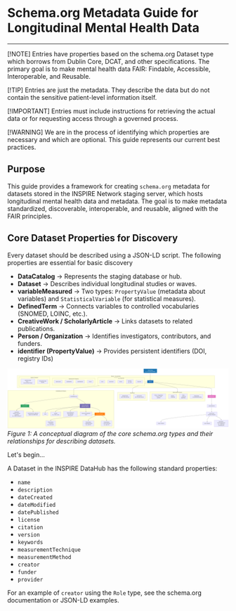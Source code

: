 # Schema.org Metadata Guide for Longitudinal Mental Health Data

---
[!NOTE]
Entries have properties based on the schema.org Dataset type which borrows from Dublin Core, DCAT, and other specifications. The primary goal is to make mental health data FAIR: Findable, Accessible, Interoperable, and Reusable.

[!TIP]
Entries are just the metadata. They describe the data but do not contain the sensitive patient-level information itself.

[!IMPORTANT]
Entries must include instructions for retrieving the actual data or for requesting access through a governed process.

[!WARNING]
We are in the process of identifying which properties are necessary and which are optional. This guide represents our current best practices.

## Purpose
This guide provides a framework for creating `schema.org` metadata for datasets stored in the INSPIRE Network staging server, which hosts longitudinal mental health data and metadata.
The goal is to make metadata standardized, discoverable, interoperable, and reusable, aligned with the FAIR principles.

## Core Dataset Properties for Discovery
Every dataset should be described using a JSON-LD script. The following properties are essential for basic discovery
- **DataCatalog** → Represents the staging database or hub.
- **Dataset** → Describes individual longitudinal studies or waves.
- **variableMeasured** → Two types: `PropertyValue` (metadata about variables) and `StatisticalVariable` (for statistical measures). 
- **DefinedTerm** → Connects variables to controlled vocabularies (SNOMED, LOINC, etc.).
- **CreativeWork / ScholarlyArticle** → Links datasets to related publications.
- **Person / Organization** → Identifies investigators, contributors, and funders.
- **identifier (PropertyValue)** → Provides persistent identifiers (DOI, registry IDs)

![Schema.org Metadata Guide Illustration](../../images/SchemaGuide.png)
*Figure 1: A conceptual diagram of the core schema.org types and their relationships for describing datasets.*

Let's begin...

A Dataset in the INSPIRE DataHub has the following standard properties:

* `name`
* `description`
* `dateCreated`
* `dateModified`
* `datePublished`
* `license`
* `citation`
* `version`
* `keywords`
* `measurementTechnique`
* `measurementMethod`
* `creator`
* `funder`
* `provider`

For an example of `creator` using the `Role` type, see the schema.org documentation or JSON-LD examples.



